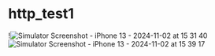 # http_test1


!![Simulator Screenshot - iPhone 13 - 2024-11-02 at 15 31 40](https://github.com/user-attachments/assets/9ef61712-1146-4167-90e6-5b930a42dbc4)
![Simulator Screenshot - iPhone 13 - 2024-11-02 at 15 39 17](https://github.com/user-attachments/assets/5df3ec52-177a-48c3-8cf7-a52431e2bd7d)
